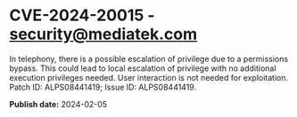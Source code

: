 # CVE-2024-20015 - security@mediatek.com

In telephony, there is a possible escalation of privilege due to a permissions bypass. This could lead to local escalation of privilege with no additional execution privileges needed. User interaction is not needed for exploitation. Patch ID: ALPS08441419; Issue ID: ALPS08441419.

**Publish date:** 2024-02-05
